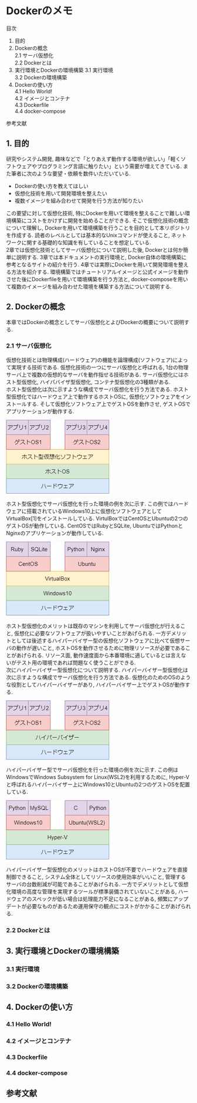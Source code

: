 # Dockerのメモ

目次
 1. 目的
 2. Dockerの概念  
    2.1 サーバ仮想化  
    2.2 Dockerとは  
 3. 実行環境とDockerの環境構築
    3.1 実行環境  
    3.2 Dockerの環境構築
 4. Dockerの使い方  
    4.1 Hello World!  
    4.2 イメージとコンテナ  
    4.3 Dockerfile  
    4.4 docker-compose  

参考文献

## 1. 目的
研究やシステム開発, 趣味などで「とりあえず動作する環境が欲しい」「軽くソフトウェアやプログラミング言語に触りたい」という需要が増えてきている. また筆者に次のような要望・依頼を数件いただいている.
- Dockerの使い方を教えてほしい
- 仮想化技術を用いて開発環境を整えたい
- 複数イメージを組み合わせて開発を行う方法が知りたい

この要望に対して仮想化技術, 特にDockerを用いて環境を整えることで難しい環境構築にコストをかけずに開発を始めることができる.
そこで仮想化技術の概念について理解し, Dockerを用いて環境構築を行うことを目的として本リポジトリを作成する. 読者のレベルとしては基本的なUnixコマンドが使えること, ネットワークに関する基礎的な知識を有していることを想定している.  
2章では仮想化技術としてサーバ仮想化について説明した後, Dockerとは何か簡単に説明する. 3章では本ドキュメントの実行環境と, Docker自体の環境構築に参考となるサイトの紹介を行う. 4章では実際にDockerを用いて開発環境を整える方法を紹介する. 環境構築ではチュートリアルイメージと公式イメージを動作させた後にDockerfileを用いて環境構築を行う方法と, docker-composeを用いて複数のイメージを組み合わせた環境を構築する方法について説明する.

## 2. Dockerの概念
本章ではDockerの概念としてサーバ仮想化とよびDockerの概要について説明する.

### 2.1 サーバ仮想化
仮想化技術とは物理構成(ハードウェア)の機能を論理構成(ソフトウェア)によって実現する技術である. 仮想化技術の一つにサーバ仮想化と呼ばれる, 1台の物理サーバ上で複数の仮想的なサーバを動作指せる技術がある. サーバ仮想化にはホスト型仮想化, ハイパバイザ型仮想化, コンテナ型仮想化の3種類がある.  
ホスト型仮想化は次に示すような構成でサーバ仮想化を行う方法である. ホスト型仮想化ではハードウェア上で動作するホストOSに, 仮想化ソフトウェアをインストールする. そして仮想化ソフトウェア上でゲストOSを動作させ, ゲストOSでアプリケーションが動作する. 

![img](./img/vm_host.png)

ホスト型仮想化でサーバ仮想化を行った環境の例を次に示す. この例ではハードウェアに搭載されているWindows10上に仮想化ソフトウェアとしてVirtualBox[1]をインストールしている. VirtulBoxではCentOSとUbuntuの2つのゲストOSが動作している. CentOSではRubyとSQLite, UbuntuではPythonとNginxのアプリケーションが動作している.

![img](./img/vm_host_ex.png)

ホスト型仮想化のメリットは既存のマシンを利用してサーバ仮想化が行えること, 仮想化に必要なソフトウェアが扱いやすいことがあげられる. 一方デメリットとしては後述するハイパーバイザー型の仮想化ソフトウェアに比べて仮想サーバの動作が遅いこと, ホストOSを動作させるために物理リソースが必要であることがあげられる. リソース面, 動作速度面から本番環境に適しているとは言えないがテスト用の環境であれば問題なく使うことができる.  
次にハイパーバイザー型仮想化について説明する. ハイパーバイザー型仮想化は次に示すような構成でサーバ仮想化を行う方法である. 仮想化のためのOSのような役割としてハイパーバイザーがあり, ハイパーバイザー上でゲストOSが動作する. 

![img](./img/hypervisor.png)

ハイパーバイザー型でサーバ仮想化を行った環境の例を次に示す. この例はWindowsでWindows Subsystem for Linux(WSL2)を利用するために, Hyper-Vと呼ばれるハイパーバイザー上にWindows10とUbuntuの2つのゲストOSを配置している.

![img](./img/hypervisor_ex.png)

ハイパーバイザー型仮想化のメリットはホストOSが不要でハードウェアを直接制御できること, システム全体としてリソースの使用効率がいいこと, 管理するサーバの台数削減が可能であることがあげられる. 一方でデメリットとして仮想化環境の高度な管理を実現するツールが標準装備されていないことがある, ハードウェアのスペックが低い場合は処理能力不足になることがある, 頻繁にアップデートが必要なものがあるため運用保守の観点にコストがかかることがあげられる.

### 2.2 Dockerとは
## 3. 実行環境とDockerの環境構築
### 3.1 実行環境
### 3.2 Dockerの環境構築
## 4. Dockerの使い方
### 4.1 Hello World!
### 4.2 イメージとコンテナ
### 4.3 Dockerfile
### 4.4 docker-compose
## 参考文献